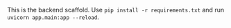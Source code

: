 This is the backend scaffold. Use `pip install -r requirements.txt` and run `uvicorn app.main:app --reload`.